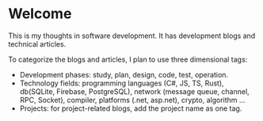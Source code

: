 # Welcome

This is my thoughts in software development. It has development blogs and technical articles.

To categorize the blogs and articles, I plan to use three dimensional tags:

- Development phases: study, plan, design, code, test, operation.
- Technology fields: programming languages (C#, JS, TS, Rust), db(SQLite, Firebase, PostgreSQL), network (message queue, channel, RPC, Socket), compiler, platforms (.net, asp.net), crypto, algorithm ...
- Projects: for project-related blogs, add the project name as one tag.
